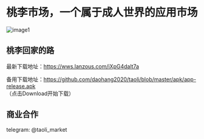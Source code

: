 # 桃李市场，一个属于成人世界的应用市场

![image1](https://bitbucket.org/daohang2020/daohang2020/downloads/screenshot.jpg)

## 桃李回家的路

最新下载地址：https://wws.lanzous.com/iXpG4dalt7a       

备用下载地址：https://github.com/daohang2020/taoli/blob/master/apk/app-release.apk      
（点击Download开始下载）


## 商业合作
  
telegram: @taoli_market  
